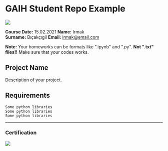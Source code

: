 # GAIH Student Repo Example
![](img/logo.png)

**Course Date:** 15.02.2021
**Name:** Irmak  
**Surname:** Bıçakçıgil
**Email:** irmak@email.com 

**Note:** Your homeworks can be formats like ".ipynb" and ".py". **Not ".txt" files!!** Make sure that your codes works.  

## Project Name
Description of your project.

## Requirements
```
Some python libraries
Some python libraries
Some python libraries
```
---

### Certification
![](img/certificate_ex.png)

